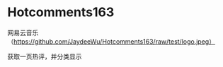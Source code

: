# Hotcomments163
网易云音乐
（https://github.com/JaydeeWu/Hotcomments163/raw/test/logo.jpeg）

获取一页热评，并分类显示
